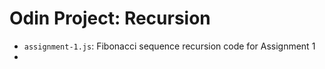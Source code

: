 # Odin Project: Recursion

- `assignment-1.js`: Fibonacci sequence recursion code for Assignment 1
- 